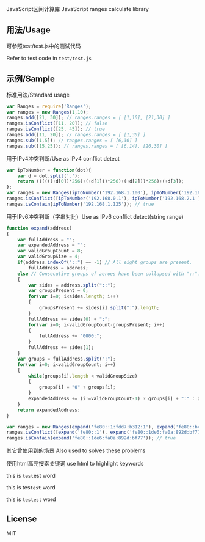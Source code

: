 JavaScript区间计算库
JavaScript ranges calculate library

## 用法/Usage

可参照test/test.js中的测试代码

Refer to test code in `test/test.js`

## 示例/Sample

标准用法/Standard usage
```js
var Ranges = require('Ranges');
var ranges = new Ranges(1,10);
ranges.add([21, 30]); // ranges.ranges = [ [1,10], [21,30] ]
ranges.isConflict([11, 20]); // false
ranges.isConflict([25, 45]); // true
ranges.add([11, 20]); // ranges.ranges = [ [1,30] ]
ranges.sub([1,5]); // ranges.ranges = [ [6,30] ]
ranges.sub([15,25]); // ranges.ranges = [ [6,14], [26,30] ]
```

用于IPv4冲突判断/Use as IPv4 conflict detect
```js
var ipToNumber = function(dot){
    var d = dot.split('.');
    return ((((((+d[0])*256)+(+d[1]))*256)+(+d[2]))*256)+(+d[3]);
};
var ranges = new Ranges(ipToNumber('192.168.1.100'), ipToNumber('192.168.1.199'));
ranges.isConflict([ipToNumber('192.168.0.1'), ipToNumber('192.168.2.1')]); // true
ranges.isContain(ipToNumber('192.168.1.125')); // true
```

用于IPv6冲突判断（字串对比）Use as IPv6 conflict detect(string range)
```js
function expand(address)
{
    var fullAddress = "";
    var expandedAddress = "";
    var validGroupCount = 8;
    var validGroupSize = 4;
    if(address.indexOf("::") == -1) // All eight groups are present.
        fullAddress = address;
    else // Consecutive groups of zeroes have been collapsed with "::".
    {
        var sides = address.split("::");
        var groupsPresent = 0;
        for(var i=0; i<sides.length; i++)
        {
            groupsPresent += sides[i].split(":").length;
        }
        fullAddress += sides[0] + ":";
        for(var i=0; i<validGroupCount-groupsPresent; i++)
        {
            fullAddress += "0000:";
        }
        fullAddress += sides[1];
    }
    var groups = fullAddress.split(":");
    for(var i=0; i<validGroupCount; i++)
    {
        while(groups[i].length < validGroupSize)
        {
            groups[i] = "0" + groups[i];
        }
        expandedAddress += (i!=validGroupCount-1) ? groups[i] + ":" : groups[i];
    }
    return expandedAddress;
}

var ranges = new Ranges(expand('fe80::1:fdd7:b312:1'), expand('fe80::bc5e:fdd7:b312:cd02'));
ranges.isConflict([expand('fe80::1'), expand('fe80::1de6:fa0a:892d:bf77')]); // true
ranges.isContain(expand('fe80::1de6:fa0a:892d:bf77')); // true
```

其它曾使用到的场景 Also used to solves these problems

使用html高亮搜索关键词 use html to highlight keywords

this is `test`est word

this is tes`test` word

this is `testest` word

## License

MIT